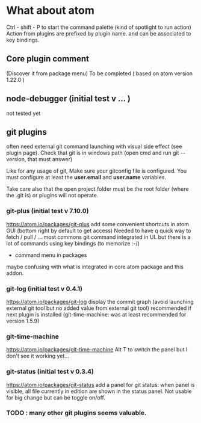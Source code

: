 # What about atom
Ctrl - shift - P to start the command palette (kind of spotlight to run action)
Action from plugins are prefixed by plugin name.
and can be associated to key bindings.

## Core plugin comment
(Discover it from package menu)
To be completed ( based on atom version 1.22.0 )

## node-debugger (initial test v ... )
not tested yet

## git plugins
often need external git command launching with visual side effect (see plugin page).
Check that git is in windows path (open cmd and run git --version, that must answer)

Like for any usage of git, Make sure your gitconfig file is configured. You must configure at least the **user.email** and **user.name** variables.

Take care also that the open project folder must be the root folder (where the .git is) or plugins will not operate.

### git-plus (initial test v 7.10.0)
https://atom.io/packages/git-plus
add some convenient shortcuts in atom GUI (bottom right by default to get access)
Needed to have q quick way to fetch / pull / ... most commons git command integrated in UI.
but there is a lot of commands using key bindings (to memorize :-/)
+ command menu in packages

maybe confusing with what is integrated in core atom package and this addon.

### git-log (initial test v 0.4.1)
https://atom.io/packages/git-log
display the commit graph (avoid launching external git tool but no added value from external git tool)
recommended if next plugin is installed (git-time-machine: was at least recommended for version 1.5.9)

### git-time-machine
https://atom.io/packages/git-time-machine
Alt T to switch the panel but I don't see it working yet...

### git-status (initial test v 0.3.4)
https://atom.io/packages/git-status
add a panel for git status: when panel is visible, all file currently in edition are shown in the status panel.
Not usable for big change but can be toggle on/off.

### TODO : many other git plugins seems valuable.
